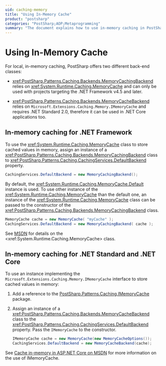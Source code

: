 ```yaml
---
uid: caching-memory
title: "Using In-Memory Cache"
product: "postsharp"
categories: "PostSharp;AOP;Metaprogramming"
summary: "The document explains how to use in-memory caching in PostSharp. It provides instructions for .NET Framework and .NET Core applications, using two different back-end classes."
---
```

# Using In-Memory Cache

For local, in-memory caching, PostSharp offers two different back-end classes:

* <xref:PostSharp.Patterns.Caching.Backends.MemoryCachingBackend> relies on <xref:System.Runtime.Caching.MemoryCache> and can only be used with projects targeting the .NET Framework v4.5 and later. 

* <xref:PostSharp.Patterns.Caching.Backends.MemoryCacheBackend> relies on `Microsoft.Extensions.Caching.Memory.IMemoryCache` and requires .NET Standard 2.0, therefore it can be used in .NET Core applications too. 


## In-memory caching for .NET Framework

To use the <xref:System.Runtime.Caching.MemoryCache> class to store cached values in memory, assign an instance of a <xref:PostSharp.Patterns.Caching.Backends.MemoryCachingBackend> class to <xref:PostSharp.Patterns.Caching.CachingServices.DefaultBackend> property. 

```csharp
CachingServices.DefaultBackend = new MemoryCachingBackend();
```

By default, the <xref:System.Runtime.Caching.MemoryCache.Default> instance is used. To use other instance of the <xref:System.Runtime.Caching.MemoryCache> than the default one, an instance of the <xref:System.Runtime.Caching.MemoryCache> class can be passed to the constructor of the <xref:PostSharp.Patterns.Caching.Backends.MemoryCachingBackend> class. 

```csharp
MemoryCache cache = new MemoryCache( "myCache" );
CachingServices.DefaultBackend = new MemoryCachingBackend( cache );
```

See [MSDN](https://msdn.microsoft.com/en-us/library/system.runtime.caching.memorycache(v=vs.110).aspx) for details on the <xref:System.Runtime.Caching.MemoryCache> class. 


## In-memory caching for .NET Standard and .NET Core

To use an instance implementing the `Microsoft.Extensions.Caching.Memory.IMemoryCache` interface to store cached values in memory: 

1. Add a reference to the [PostSharp.Patterns.Caching.IMemoryCache](https://www.nuget.org/packages/PostSharp.Patterns.Caching.IMemoryCache/) package. 


2. Assign an instance of a <xref:PostSharp.Patterns.Caching.Backends.MemoryCacheBackend> class to the <xref:PostSharp.Patterns.Caching.CachingServices.DefaultBackend> property. Pass the `IMemoryCache` to the constructor. 

    ```csharp
    IMemoryCache cache = new MemoryCache(new MemoryCacheOptions());
    CachingServices.DefaultBackend = new MemoryCacheBackend(cache);
    ```


See [Cache in-memory in ASP.NET Core on MSDN](https://docs.microsoft.com/en-us/aspnet/core/performance/caching/memory?view=aspnetcore-3.1) for more information on the use of IMemoryCache. 


